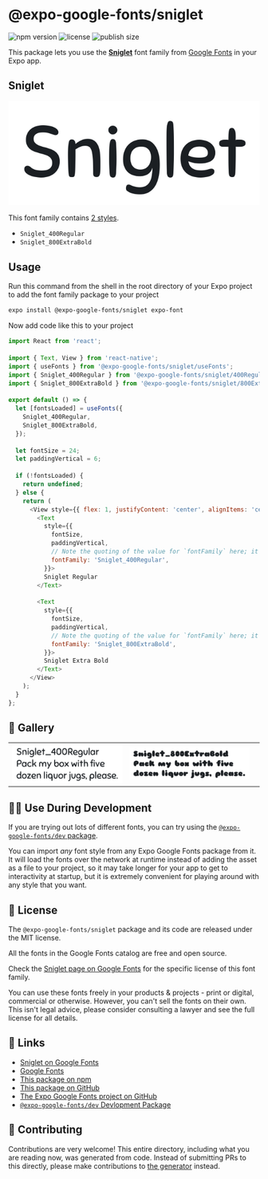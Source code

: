 # @expo-google-fonts/sniglet

![npm version](https://flat.badgen.net/npm/v/@expo-google-fonts/sniglet)
![license](https://flat.badgen.net/github/license/expo/google-fonts)
![publish size](https://flat.badgen.net/packagephobia/install/@expo-google-fonts/sniglet)

This package lets you use the [**Sniglet**](https://fonts.google.com/specimen/Sniglet) font family from [Google Fonts](https://fonts.google.com/) in your Expo app.

## Sniglet

![Sniglet](./font-family.png)

This font family contains [2 styles](#-gallery).

- `Sniglet_400Regular`
- `Sniglet_800ExtraBold`

## Usage

Run this command from the shell in the root directory of your Expo project to add the font family package to your project
```sh
expo install @expo-google-fonts/sniglet expo-font
```

Now add code like this to your project
```js
import React from 'react';

import { Text, View } from 'react-native';
import { useFonts } from '@expo-google-fonts/sniglet/useFonts';
import { Sniglet_400Regular } from '@expo-google-fonts/sniglet/400Regular';
import { Sniglet_800ExtraBold } from '@expo-google-fonts/sniglet/800ExtraBold';

export default () => {
  let [fontsLoaded] = useFonts({
    Sniglet_400Regular,
    Sniglet_800ExtraBold,
  });

  let fontSize = 24;
  let paddingVertical = 6;

  if (!fontsLoaded) {
    return undefined;
  } else {
    return (
      <View style={{ flex: 1, justifyContent: 'center', alignItems: 'center' }}>
        <Text
          style={{
            fontSize,
            paddingVertical,
            // Note the quoting of the value for `fontFamily` here; it expects a string!
            fontFamily: 'Sniglet_400Regular',
          }}>
          Sniglet Regular
        </Text>

        <Text
          style={{
            fontSize,
            paddingVertical,
            // Note the quoting of the value for `fontFamily` here; it expects a string!
            fontFamily: 'Sniglet_800ExtraBold',
          }}>
          Sniglet Extra Bold
        </Text>
      </View>
    );
  }
};

```

## 🔡 Gallery


||||
|-|-|-|
|![Sniglet_400Regular](.//400Regular/Sniglet_400Regular.ttf.png)|![Sniglet_800ExtraBold](.//800ExtraBold/Sniglet_800ExtraBold.ttf.png)|||


## 👩‍💻 Use During Development

If you are trying out lots of different fonts, you can try using the [`@expo-google-fonts/dev` package](https://github.com/expo/google-fonts/tree/master/font-packages/dev#readme).

You can import *any* font style from any Expo Google Fonts package from it. It will load the fonts
over the network at runtime instead of adding the asset as a file to your project, so it may take longer
for your app to get to interactivity at startup, but it is extremely convenient
for playing around with any style that you want.

## 📖 License

The `@expo-google-fonts/sniglet` package and its code are released under the MIT license.

All the fonts in the Google Fonts catalog are free and open source.

Check the [Sniglet page on Google Fonts](https://fonts.google.com/specimen/Sniglet) for the specific license of this font family.

You can use these fonts freely in your products & projects - print or digital, commercial or otherwise. However, you can't sell the fonts on their own. This isn't legal advice, please consider consulting a lawyer and see the full license for all details.

## 🔗 Links

- [Sniglet on Google Fonts](https://fonts.google.com/specimen/Sniglet)
- [Google Fonts](https://fonts.google.com/)
- [This package on npm](https://www.npmjs.com/package/@expo-google-fonts/sniglet)
- [This package on GitHub](https://github.com/expo/google-fonts/tree/master/font-packages/sniglet)
- [The Expo Google Fonts project on GitHub](https://github.com/expo/google-fonts)
- [`@expo-google-fonts/dev` Devlopment Package](https://github.com/expo/google-fonts/tree/master/font-packages/dev)

## 🤝 Contributing

Contributions are very welcome! This entire directory, including what you are reading now, was generated from code. Instead of submitting PRs to this directly, please make contributions to [the generator](https://github.com/expo/google-fonts/tree/master/packages/generator) instead.
